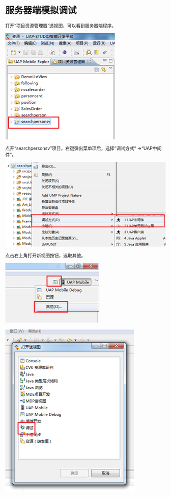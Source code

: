# 服务器端模拟调试

打开“项目资源管理器“透视图，可以看到服务器端程序。

![](/articles/studio/14-/images/image150.png)

点开“searchpersonsv”项目，右键弹出菜单项后，选择“调试方式“ →“UAP中间件”。

![](/articles/studio/14-/images/image151.png)

点击右上角打开新视图按钮，选取其他。

![](/articles/studio/14-/images/image152.png)

![](/articles/studio/14-/images/image153.png)

